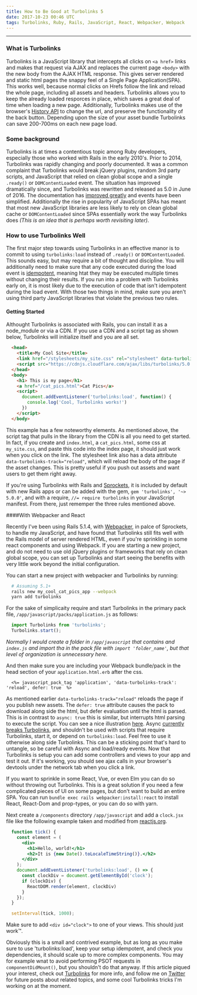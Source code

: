 ```yaml
---
title: How to Be Good at Turbolinks 5
date: 2017-10-23 00:46 UTC
tags: Turbolinks, Ruby, Rails, JavaScript, React, Webpacker, Webpack
---
```


---
### What is Turbolinks

Turbolinks is a JavaScript library that intercepts all clicks on `<a href>` links and makes that request via AJAX and replaces the current page `<body>` with the new body from the AJAX HTML response. This gives server rendered and static html pages the snappy feel of a Single Page Application(SPA). This works well, because normal clicks on Hrefs follow the link and reload the whole page, including all assets and headers. Turbolinks allows you to keep the already loaded resporces in place, which saves a great deal of time when loading a new page. Additionally, Turbolinks makes use of the browser's [History API](https://developer.mozilla.org/en-US/docs/Web/API/History) to change the url, and preserve the functionality of the back button. Depending upon the size of your asset bundle Turbolinks can save 200-700ms on each new page load.

### Some background

Turbolinks is at times a contentious topic among Ruby developers, especially those who worked with
Rails in the early 2010's. Prior to 2014, Turbolinks was rapidly changing and poorly documented. It was a common complaint that Turbolinks would break jQuery plugins, random 3rd party scripts, and JavaScript that relied on clean global scope and a single `.ready()` or `DOMContentLoaded` event. 
The situation has improved dramatically since, and Turbolinks was rewritten and released as 5.0 in June of 2016. The documentation has [improved greatly](https://github.com/turbolinks/turbolinks/tree/v5.0.3#turbolinks) and events have been simplified. Additionally the rise in popularity of JavaScript SPAs has meant that most new JavaScript libraries 
are less likely to rely on clean global cache or `DOMContentLoaded` since SPAs essentially work the
way Turbolinks does *(This is an idea that is perhaps worth revisiting later)*.

### How to use Turbolinks Well

The first major step towards using Turbolinks in an effective manor is to commit to using `turbolinks:load` instead of `.ready()` or `DOMContentLoaded`. This sounds easy, but may require a bit of thought and discipline. You will additionally need to make sure that any code executed during the load event is [idempotent](https://en.wikipedia.org/wiki/Idempotence), meaning htat they may be executed multiple times without changing their results. If you run into a problem with Turbolinks early on, it is most likely due to the execution of code that isn't idempotent during the load event. With those two things in mind, make sure you aren't using third party JavaScript libraries that violate the previous two rules.

#### Getting Started

Althought Turbolinks is associated with Rails, you can install it as a node_module or via a
CDN. If you use a CDN and a script tag as shown below, Turbolinks will initialize itself and you are
all set.

```html
  <head>
    <title>My Cool Site</title>
    <link href="/stylesheets/my_site.css" rel="stylesheet" data-turbolinks-track="reload">
    <script src="https://cdnjs.cloudflare.com/ajax/libs/turbolinks/5.0.3/turbolinks.js"></script>
  </head>
  <body>
    <h1> This is my page</h1>
    <a href="/cat_pics.html">Cat Pics</a>
    <script>
      document.addEventListener('turbolinks:load', function() {
        console.log('Cool, Turbolinks works!')
      })
    </script>
  </body>
```

This example has a few noteworthy elements. As mentioned above, the script tag that pulls in the library from the CDN is all you need to get started. In fact, if you create and `index.html`, a `cat_pics.html`, some css at `my_site.css`, and paste this code into the index page, it should just work when you click on the link. The stylesheet link also has a data attribute `data-turbolinks-track="reload"`, which will reload the body of the page if the asset changes. This is pretty useful if you push out assets and want users to get them right away.

If you're using Turbolinks with Rails and [Sprockets](https://github.com/rails/sprockets-rails), it is included by default with new Rails apps or can be added with the gem, `gem 'turbolinks', '~> 5.0.0'`, and with a require, `//= require turbolinks` in your JavaScript manifest. From there, just rememper the three rules mentioned above.

####With Webpacker and React

Recently I've been using Rails 5.1.4, with [Webpacker](https://github.com/rails/webpacker), in palce of Sprockets, to handle my JavaScript, and have found that Turbolinks still fits well with the Rails model of server rendered HTML, even if you're sprinkling in some react components and using Webpack. If you are starting a new project, and do not need to use old jQuery plugins or frameworks that rely on clean global scope, you can set up Turbolinks and start seeing the benefits with very little work beyond the initial configuration. 

You can start a new project with webpacker and Turbolinks by running:

```bash
  # Assuming 5.1+
  rails new my_cool_cat_pics_app --webpack
  yarn add turbolinks
```

For the sake of simplicaity require and start Turbolinks in the primary pack file, `/app/javascript/packs/application.js` as follows:

```js
  import Turbolinks from 'turbolinks';
  Turbolinks.start();
```

*Normally I would create a folder in `/app/javascript` that contains and `index.js` and import tha in the pack file with `import 'folder_name'`, but that level of organization is unnecessary here.*

And then make sure you are including your Webpack bundle/pack in the head section of your `application.html.erb` after the css.

```erb
  <%= javascript_pack_tag 'application', 'data-turbolinks-track': 'reload', defer: true  %>
```

As mentioned earlier `data-turbolinks-track="reload"` reloads the page if you publish new assets. The `defer: true` attribute causes the pack to download along side the html, but defer evaluation until the html is parsed. This is in contrast to `async: true` this is similar, but interrupts html parsing to execute the script. You can see a nice illustration [here](http://www.growingwiththeweb.com/2014/02/async-vs-defer-attributes.html). Async [currently breaks Turbolinks](https://github.com/turbolinks/turbolinks/issues/281), and shouldn't be used with scripts that require Turbolinks, start it, or depend on `turbolinks:load`. Feel free to use it otherwise along side Turbolinks. This can be a sticking point that's hard to untangle, so be careful with Async and load/ready events. Now that Turbolinks is setup you can add some controllers and views to your app and test it out. If it's working, you should see ajax calls in your browser's devtools under the network tab when you click a link.

If you want to sprinkle in some React, Vue, or even Elm you can do so without throwing out Turbolinks. This is a great solution if you need a few complicated pieces of UI on some pages, but don't want to build an entire SPA. You can run `bundle exec rails webpacker:install:react` to install React, React-Dom and prop-types, or you can do so with yarn. 

Next create a `/components` directory `/app/javascript` and add a `clock.jsx` file like the following example taken and modified from [reactjs.org](https://reactjs.org/docs/rendering-elements.html).

```jsx
  function tick() {
    const element = (
      <div>
        <h1>Hello, world!</h1>
        <h2>It is {new Date().toLocaleTimeString()}.</h2>
      </div>
    );
    document.addEventListener('turbolinks:load', () => {
      const clockDiv = document.getElementById('clock');
      if (clockDiv) {
        ReactDOM.render(element, clockDiv)
      }
    });
  }

  setInterval(tick, 1000);
```

Make sure to add `<div id="clock">` to one of your views. This should just work™. 

Obviously this is a small and contrived example, but as long as you make sure to use 'turbolinks:load', keep your setup idempotent, and check you dependencies, it should scale up to more complex components. You may for example wnat to avoid performing PSOT requests in `componentDidMount()`, but you shouldn't do that anyway. If this article piqued your interest, check out [Turbolinks](https://github.com/turbolinks/turbolinks) for more info, and follow me on [Twitter](https://twitter.com/ChaseGilliam) for future posts about related topics, and some cool Turbolinks tricks I'm working on at the moment.

